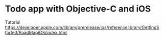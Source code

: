 # Todo app with Objective-C and iOS
Tutorial https://developer.apple.com/library/prerelease/ios/referencelibrary/GettingStarted/RoadMapiOS/index.html
